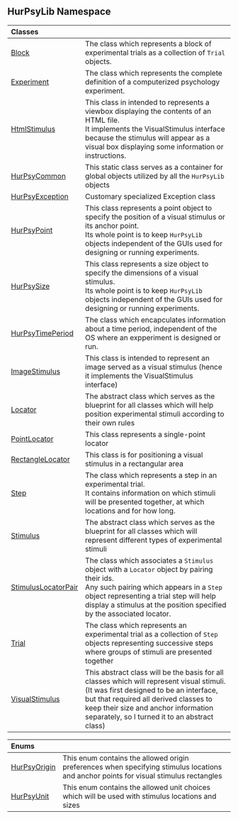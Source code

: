 ## HurPsyLib Namespace

| Classes | |
| :--- | :--- |
| [Block](HurPsyLib.Block.md 'HurPsyLib.Block') | The class which represents a block of experimental trials as a collection of `Trial` objects. |
| [Experiment](HurPsyLib.Experiment.md 'HurPsyLib.Experiment') | The class which represents the complete definition of a computerized psychology experiment. |
| [HtmlStimulus](HurPsyLib.HtmlStimulus.md 'HurPsyLib.HtmlStimulus') | This class in intended to represents a viewbox displaying the contents of an HTML file.<br/>It implements the VisualStimulus interface because the stimulus will appear as a visual box displaying some information or instructions. |
| [HurPsyCommon](HurPsyLib.HurPsyCommon.md 'HurPsyLib.HurPsyCommon') | This static class serves as a container for global objects utilized by all the `HurPsyLib` objects |
| [HurPsyException](HurPsyLib.HurPsyException.md 'HurPsyLib.HurPsyException') | Customary specialized Exception class |
| [HurPsyPoint](HurPsyLib.HurPsyPoint.md 'HurPsyLib.HurPsyPoint') | This class represents a point object to specify the position of a visual stimulus or its anchor point.<br/>Its whole point is to keep `HurPsyLib` objects independent of the GUIs used for designing or running experiments. |
| [HurPsySize](HurPsyLib.HurPsySize.md 'HurPsyLib.HurPsySize') | This class represents a size object to specify the dimensions of a visual stimulus.<br/>Its whole point is to keep `HurPsyLib` objects independent of the GUIs used for designing or running experiments. |
| [HurPsyTimePeriod](HurPsyLib.HurPsyTimePeriod.md 'HurPsyLib.HurPsyTimePeriod') | The class which encapculates information about a time period, independent of the OS where an expperiment is designed or run. |
| [ImageStimulus](HurPsyLib.ImageStimulus.md 'HurPsyLib.ImageStimulus') | This class is intended to represent an image served as a visual stimulus (hence it implements the VisualStimulus interface) |
| [Locator](HurPsyLib.Locator.md 'HurPsyLib.Locator') | The abstract class which serves as the blueprint for all classes which will help position experimental stimuli according to their own rules |
| [PointLocator](HurPsyLib.PointLocator.md 'HurPsyLib.PointLocator') | This class represents a single-point locator |
| [RectangleLocator](HurPsyLib.RectangleLocator.md 'HurPsyLib.RectangleLocator') | This class is for positioning a visual stimulus in a rectangular area |
| [Step](HurPsyLib.Step.md 'HurPsyLib.Step') | The class which represents a step in an experimental trial.<br/>It contains information on which stimuli will be presented together, at which locations and for how long. |
| [Stimulus](HurPsyLib.Stimulus.md 'HurPsyLib.Stimulus') | The abstract class which serves as the blueprint for all classes which will represent different types of experimental stimuli |
| [StimulusLocatorPair](HurPsyLib.StimulusLocatorPair.md 'HurPsyLib.StimulusLocatorPair') | The class which associates a `Stimulus` object with a `Locator` object by pairing their ids.<br/>Any such pairing which appears in a `Step` object representing a trial step will help display a stimulus at the position specified by the associated locator. |
| [Trial](HurPsyLib.Trial.md 'HurPsyLib.Trial') | The class which represents an experimental trial as a collection of `Step` objects representing successive steps where groups of stimuli are presented together |
| [VisualStimulus](HurPsyLib.VisualStimulus.md 'HurPsyLib.VisualStimulus') | This abstract class will be the basis for all classes which will represent visual stimuli.<br/>(It was first designed to be an interface, but that required all derived classes to keep their size and anchor information separately, so I turned it to an abstract class) |

| Enums | |
| :--- | :--- |
| [HurPsyOrigin](HurPsyLib.HurPsyOrigin.md 'HurPsyLib.HurPsyOrigin') | This enum contains the allowed origin preferences when specifying stimulus locations and anchor points for visual stimulus rectangles |
| [HurPsyUnit](HurPsyLib.HurPsyUnit.md 'HurPsyLib.HurPsyUnit') | This enum contains the allowed unit choices which will be used with  stimulus locations and sizes |
